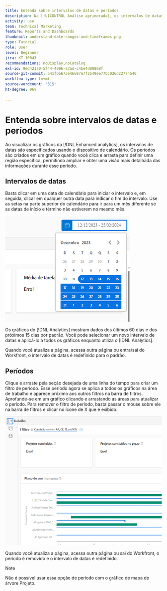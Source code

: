 ```yaml
---
title: Entenda sobre intervalos de datas e períodos
description: Na [!UICONTROL Análise aprimorada], os intervalos de datas são especificados usando o dispositivo de calendário. Os períodos são criados dentro de um gráfico.
activity: use
team: Technical Marketing
feature: Reports and Dashboards
thumbnail: understand-date-ranges-and-timeframes.png
type: Tutorial
role: User
level: Beginner
jira: KT-10043
recommendations: noDisplay,noCatalog
exl-id: 9ed421a0-5f44-4096-a7ad-c4be4d00808f
source-git-commit: b41fbb673e46687e7f2b49ee77bc026d22774540
workflow-type: tm+mt
source-wordcount: '315'
ht-degree: 96%

---
```


# Entenda sobre intervalos de datas e períodos

Ao visualizar os gráficos da [!DNL Enhanced analytics], os intervalos de datas são especificados usando o dispositivo de calendário. Os períodos são criados em um gráfico quando você clica e arrasta para definir uma região específica, permitindo ampliar e obter uma visão mais detalhada das informações durante esse período.

## Intervalos de datas

Basta clicar em uma data do calendário para iniciar o intervalo e, em seguida, clicar em qualquer outra data para indicar o fim do intervalo. Use as setas na parte superior do calendário para ir para um mês diferente se as datas de início e término não estiverem no mesmo mês.

![Uma imagem mostrando a seleção de um intervalo de datas no dispositivo de calendário](assets/section-1-3.png)

Os gráficos do [!DNL Analytics] mostram dados dos últimos 60 dias e dos próximos 15 dias por padrão. Você pode selecionar um novo intervalo de datas e aplicá-lo a todos os gráficos enquanto utiliza o [!DNL Analytics].

Quando você atualiza a página, acessa outra página ou entra/sai do Workfront, o intervalo de datas é redefinido para o padrão.

## Períodos

Clique e arraste pela seção desejada de uma linha do tempo para criar um filtro de período. Esse período agora se aplica a todos os gráficos na área de trabalho e aparece próximo aos outros filtros na barra de filtros. Aprofunde-se em um gráfico clicando e arrastando as áreas para atualizar o período. Para remover o filtro de período, basta passar o mouse sobre ele na barra de filtros e clicar no ícone de X que é exibido.

![Uma imagem mostrando a seleção de um período com a função de clicar e arrastar](assets/section-1-4.png)

Quando você atualiza a página, acessa outra página ou sai do Workfront, o período é removido e o intervalo de datas é redefinido.

>[!NOTE]
>
>Não é possível usar essa opção de período com o gráfico de mapa de árvore Projeto.
